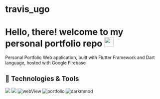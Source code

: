 # travis_ugo


# Hello, there! welcome to my personal portfolio repo <img src="https://raw.githubusercontent.com/MartinHeinz/MartinHeinz/master/wave.gif" width="30px">
Personal Portfolio Web application, built with Flutter Framework and Dart language, hosted with Google Firebase 


<!-- (https://medium.com/@martin.heinz) and [DEV.to](https://dev.to/martinheinz). -->

## 🔧 Technologies & Tools
![](https://img.shields.io/badge/Framework-Flutter-informational?style=flat&logo=flutter&logoColor=cyan&color=00FFFF)
![](https://img.shields.io/badge/Tools-firebase-informational?style=flat&logo=firebase&logoColor=Yellow&color=ffca28)
![webView](https://user-images.githubusercontent.com/68594765/133891554-04fc3318-1008-44e5-abf1-0f9699fe4a4f.png)
![portfolio](https://user-images.githubusercontent.com/68594765/133891605-16b848d2-ce75-488f-b8ca-884e34949635.png)
![darkmmod](https://user-images.githubusercontent.com/68594765/133891715-04f8dc12-afd9-492a-85ed-a9ac25d43445.png)
